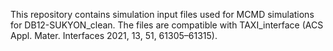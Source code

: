 This repository contains simulation input files used for MCMD simulations for DB12-SUKYON_clean. The files are compatible with TAXI_interface (ACS Appl. Mater. Interfaces 2021, 13, 51, 61305–61315).
